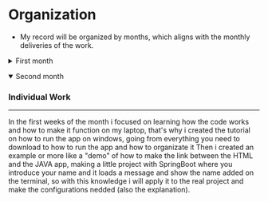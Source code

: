 # Organization
* My record will be organized by months, which aligns with the monthly deliveries of the work.
<details> <summary>First month</summary>
  
### About the meetings
---
  For the firs month we had some meetings in which we talked about things the project's needs, with a brainstorm session we completed the requirements done, talking about the functional and non functional requirements, for my part i gave ideas for the final requirements.
  Due to our personal schedules with other classes we couldn't work much during the meetings, so we only shared some ideas, organized our work system and gathered a bit of information.
  
### About the individual work
---
  For this submission i contributed doing some refinements to the repository, ensuring everythings was in its place and adding the links to the main files.
  Then i helped with the script, making it simple but full of the information it needed, fixing the gramar and then translating it into English, because we decided to do our video in English.
  Then i edited the video, uploaded it to youtube and putting the link on the main page.
  And finally i made the Class Diagram together with my partner Omar Chim.</details>

<details open> <summary>Second month</summary>
  
  ### Individual Work
  
  ---
  
  In the first weeks of the month i focused on learning how the code works and how to make it function on my laptop, that's why i created the tutorial on how to run the app on windows, going from everything you need to download to how to run the app and how to organizate it
  Then i created an example or more like a "demo" of how to make the link between the HTML and the JAVA app, making a little project with SpringBoot where you introduce your name and it loads a message and show the name added on the terminal, so with this knowledge i will apply it to the real project and make the configurations nedded (also the explanation).
</details>
